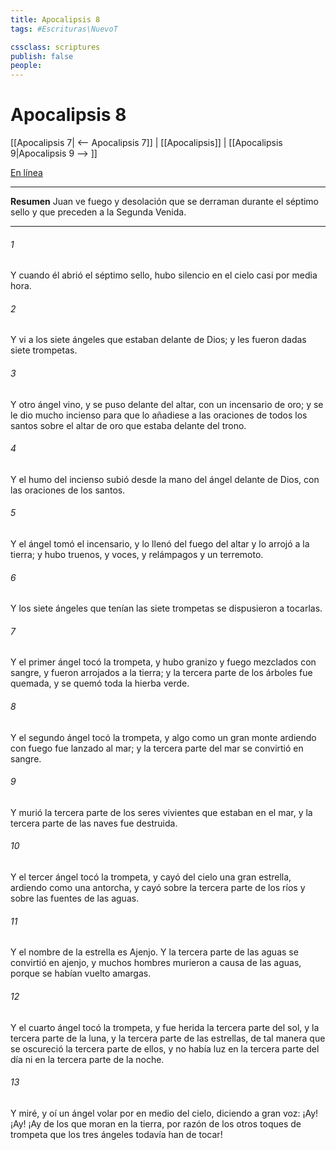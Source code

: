 ```yaml
---
title: Apocalipsis 8
tags: #Escrituras\NuevoT

cssclass: scriptures
publish: false
people:
---
```


# Apocalipsis 8
[[Apocalipsis 7| <-- Apocalipsis 7]] | [[Apocalipsis]] | [[Apocalipsis 9|Apocalipsis 9 --> ]]

[En línea](https://churchofjesuschrist.org/study/scriptures/nt/rev/8?lang=spa)

---
__Resumen__
Juan ve fuego y desolación que se derraman durante el séptimo sello y que preceden a la Segunda Venida.

---
###### 1 
Y cuando él abrió el séptimo sello, hubo silencio en el cielo casi por media hora.

###### 2 
Y vi a los siete ángeles que estaban delante de Dios; y les fueron dadas siete trompetas.

###### 3 
Y otro ángel vino, y se puso delante del altar, con un incensario de oro; y se le dio mucho incienso para que lo añadiese a las oraciones de todos los santos sobre el altar de oro que estaba delante del trono.

###### 4 
Y el humo del incienso subió desde la mano del ángel delante de Dios, con las oraciones de los santos.

###### 5 
Y el ángel tomó el incensario, y lo llenó del fuego del altar y lo arrojó a la tierra; y hubo truenos, y voces, y relámpagos y un terremoto.

###### 6 
Y los siete ángeles que tenían las siete trompetas se dispusieron a tocarlas.

###### 7 
Y el primer ángel tocó la trompeta, y hubo granizo y fuego mezclados con sangre, y fueron arrojados a la tierra; y la tercera parte de los árboles fue quemada, y se quemó toda la hierba verde.

###### 8 
Y el segundo ángel tocó la trompeta, y algo como un gran monte ardiendo con fuego fue lanzado al mar; y la tercera parte del mar se convirtió en sangre.

###### 9 
Y murió la tercera parte de los seres vivientes que estaban en el mar, y la tercera parte de las naves fue destruida.

###### 10 
Y el tercer ángel tocó la trompeta, y cayó del cielo una gran estrella, ardiendo como una antorcha, y cayó sobre la tercera parte de los ríos y sobre las fuentes de las aguas.

###### 11 
Y el nombre de la estrella es Ajenjo. Y la tercera parte de las aguas se convirtió en ajenjo, y muchos hombres murieron a causa de las aguas, porque se habían vuelto amargas.

###### 12 
Y el cuarto ángel tocó la trompeta, y fue herida la tercera parte del sol, y la tercera parte de la luna, y la tercera parte de las estrellas, de tal manera que se oscureció la tercera parte de ellos, y no había luz en la tercera parte del día ni en la tercera parte de la noche.

###### 13 
Y miré, y oí un ángel volar por en medio del cielo, diciendo a gran voz: ¡Ay! ¡Ay! ¡Ay de los que moran en la tierra, por razón de los otros toques de trompeta que los tres ángeles todavía han de tocar!

